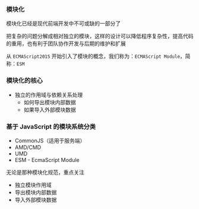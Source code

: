 ### 模块化

模块化已经是现代前端开发中不可或缺的一部分了

把复杂的问题分解成相对独立的模块，这样的设计可以降低程序复杂性，提高代码的重用，也有利于团队协作开发与后期的维护和扩展

从 `ECMAScript2015` 开始引入了模块的概念，我们称为：`ECMAScript Module`，简称：`ESM`

### 模块化的核心

- 独立的作用域与依赖关系处理
  - 如何导出模块内部数据
  - 如果导入外部模块数据

### 基于 JavaScript 的模块系统分类

- CommonJS（适用于服务端）
- AMD/CMD
- UMD
- ESM - EcmaScript Module

无论是那种模块化规范，重点关注

- 独立模块作用域
- 导出模块内部数据
- 导入外部模块数据

